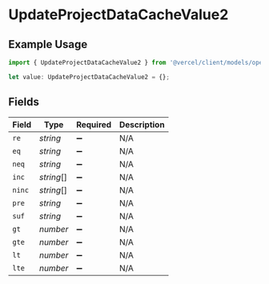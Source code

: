 # UpdateProjectDataCacheValue2

## Example Usage

```typescript
import { UpdateProjectDataCacheValue2 } from '@vercel/client/models/operations';

let value: UpdateProjectDataCacheValue2 = {};
```

## Fields

| Field  | Type       | Required           | Description |
| ------ | ---------- | ------------------ | ----------- |
| `re`   | _string_   | :heavy_minus_sign: | N/A         |
| `eq`   | _string_   | :heavy_minus_sign: | N/A         |
| `neq`  | _string_   | :heavy_minus_sign: | N/A         |
| `inc`  | _string_[] | :heavy_minus_sign: | N/A         |
| `ninc` | _string_[] | :heavy_minus_sign: | N/A         |
| `pre`  | _string_   | :heavy_minus_sign: | N/A         |
| `suf`  | _string_   | :heavy_minus_sign: | N/A         |
| `gt`   | _number_   | :heavy_minus_sign: | N/A         |
| `gte`  | _number_   | :heavy_minus_sign: | N/A         |
| `lt`   | _number_   | :heavy_minus_sign: | N/A         |
| `lte`  | _number_   | :heavy_minus_sign: | N/A         |
